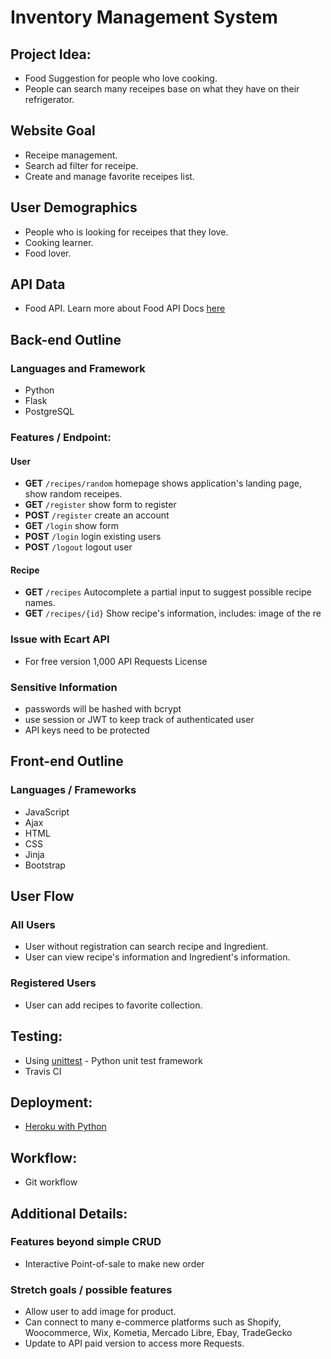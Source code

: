 # Inventory Management System

## Project Idea:
- Food Suggestion for people who love cooking.
- People can search many receipes base on what they have on their refrigerator.

## Website Goal
- Receipe management.
- Search ad filter for receipe.
- Create and manage favorite receipes list.

## User Demographics
- People who is looking for receipes that they love.
- Cooking learner.
- Food lover.

## API Data
- Food API. Learn more about Food API Docs [here](https://spoonacular.com/food-api/docs)

## Back-end Outline

### Languages and Framework
- Python
- Flask
- PostgreSQL

### Features / Endpoint:

#### User
- **GET** `/recipes/random` homepage shows application's landing page, show random receipes.
- **GET** `/register` show form to register 
- **POST** `/register` create an account
- **GET** `/login` show form 
- **POST** `/login` login existing users
- **POST** `/logout` logout user

#### Recipe
- **GET** `/recipes` Autocomplete a partial input to suggest possible recipe names.
- **GET** `/recipes/{id}` Show recipe's information, includes: image of the re

### Issue with Ecart API
- For free version 1,000 API Requests License

### Sensitive Information
- passwords will be hashed with bcrypt
- use session or JWT to keep track of authenticated user
- API keys need to be protected

## Front-end Outline

### Languages / Frameworks
- JavaScript
- Ajax
- HTML
- CSS
- Jinja
- Bootstrap

## User Flow

### All Users
- User without registration can search recipe and Ingredient.
- User can view recipe's information and Ingredient's information.

### Registered Users
- User can add recipes to favorite collection.


## Testing:
- Using [unittest](https://docs.python.org/3/library/unittest.html) - Python unit test framework
- Travis CI 

## Deployment:
- [Heroku with Python](https://devcenter.heroku.com/articles/getting-started-with-python)

## Workflow:
- Git workflow

## Additional Details:

### Features beyond simple CRUD
- Interactive Point-of-sale to make new order

### Stretch goals / possible features
- Allow user to add image for product.
- Can connect to many e-commerce platforms such as Shopify, Woocommerce, Wix, Kometia, Mercado Libre, Ebay, TradeGecko
- Update to API paid version to access more Requests.

